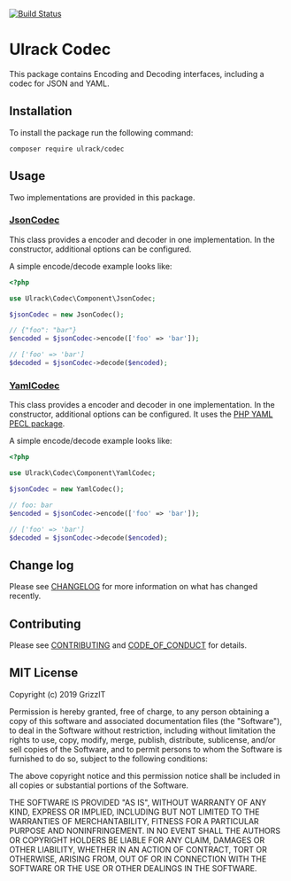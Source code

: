[![Build Status](https://travis-ci.com/ulrack/codec.svg?branch=master)](https://travis-ci.com/ulrack/codec)

# Ulrack Codec

This package contains Encoding and Decoding interfaces, including a codec for JSON and YAML.

## Installation

To install the package run the following command:

```
composer require ulrack/codec
```

## Usage

Two implementations are provided in this package.

### [JsonCodec](src/Component/JsonCodec.php)

This class provides a encoder and decoder in one implementation. In the constructor, additional options can be configured.

A simple encode/decode example looks like:
```php
<?php

use Ulrack\Codec\Component\JsonCodec;

$jsonCodec = new JsonCodec();

// {"foo": "bar"}
$encoded = $jsonCodec->encode(['foo' => 'bar']);

// ['foo' => 'bar']
$decoded = $jsonCodec->decode($encoded);
```

### [YamlCodec](src/Component/YamlCodec.php)

This class provides a encoder and decoder in one implementation. In the constructor, additional options can be configured. It uses the [PHP YAML PECL package](https://pecl.php.net/package/yaml).

A simple encode/decode example looks like:
```php
<?php

use Ulrack\Codec\Component\YamlCodec;

$jsonCodec = new YamlCodec();

// foo: bar
$encoded = $jsonCodec->encode(['foo' => 'bar']);

// ['foo' => 'bar']
$decoded = $jsonCodec->decode($encoded);
```

## Change log

Please see [CHANGELOG](CHANGELOG.md) for more information on what has changed recently.

## Contributing

Please see [CONTRIBUTING](CONTRIBUTING.md) and [CODE_OF_CONDUCT](CODE_OF_CONDUCT.md) for details.

## MIT License

Copyright (c) 2019 GrizzIT

Permission is hereby granted, free of charge, to any person obtaining a copy
of this software and associated documentation files (the "Software"), to deal
in the Software without restriction, including without limitation the rights
to use, copy, modify, merge, publish, distribute, sublicense, and/or sell
copies of the Software, and to permit persons to whom the Software is
furnished to do so, subject to the following conditions:

The above copyright notice and this permission notice shall be included in all
copies or substantial portions of the Software.

THE SOFTWARE IS PROVIDED "AS IS", WITHOUT WARRANTY OF ANY KIND, EXPRESS OR
IMPLIED, INCLUDING BUT NOT LIMITED TO THE WARRANTIES OF MERCHANTABILITY,
FITNESS FOR A PARTICULAR PURPOSE AND NONINFRINGEMENT. IN NO EVENT SHALL THE
AUTHORS OR COPYRIGHT HOLDERS BE LIABLE FOR ANY CLAIM, DAMAGES OR OTHER
LIABILITY, WHETHER IN AN ACTION OF CONTRACT, TORT OR OTHERWISE, ARISING FROM,
OUT OF OR IN CONNECTION WITH THE SOFTWARE OR THE USE OR OTHER DEALINGS IN THE
SOFTWARE.
